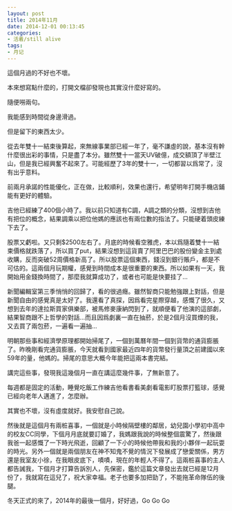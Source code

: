 ```yaml
---
layout: post
title: 2014年11月
date: 2014-12-01 00:13:45
categories:
- 活着/still alive
tags:
- 月记
---
```

這個月過的不好也不壞。

本來想寫點什麼的，打開文檔卻發現也其實沒什麼好寫的。

隨便嘮兩句。

我能感到時間從身邊滑過。

但是留下的東西太少。

從去年雙十一結束後算起，來無線事業部已經一年了，毫不謙虛的說，基本沒有幹什麼很出彩的事情，只是盡了本分。雖然雙十一當天UV破億，成交額頂了半壁江山，但是我已經興奮不起來了。可能經歷了3年的雙十一，一切都習以爲常了，沒有出乎意料。

前兩月承諾的性能優化，正在做，比較順利，效果也還行，希望明年打開手機店鋪能有更好的體驗。

吉他已經練了400個小時了。我以前只知道有C調，A調之類的分類，沒想到吉他有把位的概念，結果調乘以把位他媽的應該也有兩位數的指法了。只能硬着頭皮練下去了。

股票又虧啦。又只剩$2500左右了。月底的時候看空雅虎，本以爲隨着雙十一結束價格就跌落了，所以買了put，結果沒想到這貨賣了阿里巴巴的股份變金主到處收購，反而突破52周價格新高了。所以股票這個東西，錢沒到銀行賬戶，都是不可估的。這兩個月玩期權，感覺到時間成本是很重要的東西。所以如果有一天，我開始用金錢換時間了，那麼我就算成功了，或者也可能是快要挂了...

新聞編輯室第三季悄悄的回歸了，看的很過癮。雖然智商只能勉強跟上對話，但是新聞自由的感覺真是太好了。我還看了真探，因爲看完星際穿越，感慨了很久，又想到去年的達拉斯買家俱樂部，被馬修麥康納閃到了，就順便看了他演的這部劇，結果智商跟不上哲學的對話...而且因爲劇裏一直在抽菸，於是2個月沒買煙的我，又去買了兩包菸，一遍看一遍抽...

明朝那些事和經濟學原理都開始掃尾了，一個到萬曆年間一個到貨幣的通貨膨脹了。昨晚剛看完通貨膨脹，今天就看到國家最近四年的貨幣發行量頂之前建國以來59年的量，他媽的。掃尾的意思大概今年能把這兩本書完結。

講完這些事，發現我這幾個月一直在講這麼幾件事，了無新意了。

每週都是固定的活動，睡覺吃飯工作練吉他看書看美劇看電影盯股票打籃球，感覺已經向老年人邁進了，怎麼辦。

其實也不壞，沒有虛度就好。我安慰自己說。

然後就是這個月有兩桩喜事，一個就是小時候隔壁樓的鄰居，幼兒園小學初中高中的校友CC同學，下個月月底就要訂婚了，我媽跟我說的時候整個震驚了，然後跟我爸一起感慨了一下時光飛逝，回顧了一下小的時候他帶我和我的小夥伴一起玩耍的時光。另外一個就是兩個朋友在神不知鬼不覺的情況下發展成了戀愛關係，男方還是我室友小徐，在我眼皮底下，嘖嘖，現在的年輕人不得了。這兩桩喜事的主人都告誡我，下個月才打算告訴別人，先保密，鑑於這篇文章發出去就已經是12月份了，我就寫在這兒了，祝大家幸福。老子也要多加把勁了，不能拖革命隊伍的後腿。

冬天正式的來了，2014年的最後一個月，好好過，Go Go Go


